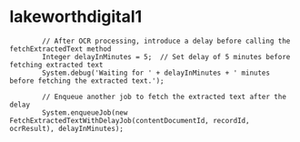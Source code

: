 # lakeworthdigital1


            // After OCR processing, introduce a delay before calling the fetchExtractedText method
            Integer delayInMinutes = 5;  // Set delay of 5 minutes before fetching extracted text
            System.debug('Waiting for ' + delayInMinutes + ' minutes before fetching the extracted text.');
            
            // Enqueue another job to fetch the extracted text after the delay
            System.enqueueJob(new FetchExtractedTextWithDelayJob(contentDocumentId, recordId, ocrResult), delayInMinutes);
